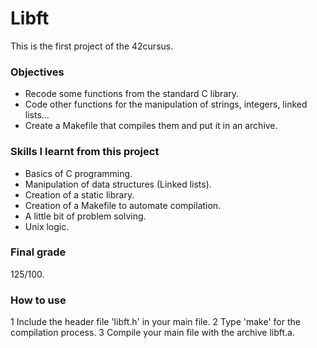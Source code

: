 # Libft

This is the first project of the 42cursus.

### Objectives
  * Recode some functions from the standard C library.
  * Code other functions for the manipulation of strings, integers, linked lists...
  * Create a Makefile that compiles them and put it in an archive.

### Skills I learnt from this project
  * Basics of C programming.
  * Manipulation of data structures (Linked lists).
  * Creation of a static library.
  * Creation of a Makefile to automate compilation.
  * A little bit of problem solving.
  * Unix logic.

### Final grade
125/100.

### How to use
 1 Include the header file 'libft.h' in your main file.
 2 Type 'make' for the compilation process.
 3 Compile your main file with the archive libft.a.
